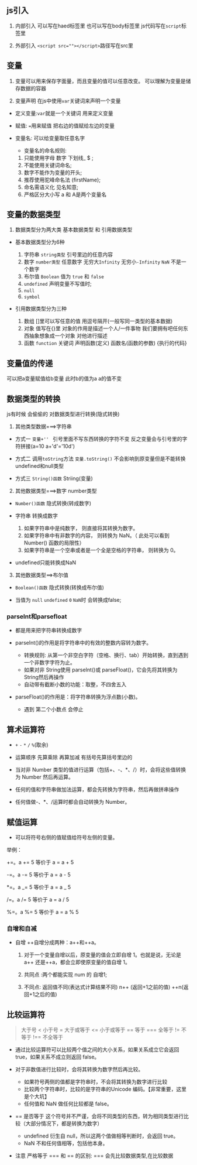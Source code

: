 ## js引入

1. 内部引入 可以写在haed标签里 也可以写在body标签里 js代码写在`script`标签里
  
2. 外部引入 `<script src=""></script>`路径写在src里

## 变量

1. 变量可以用来保存字面量，而且变量的值可以任意改变。 可以理解为变量是储存数据的容器

2. 变量声明 在js中使用`var`关键词来声明一个变量
 
  - 定义变量:`var`就是一个关键词 用来定义变量

  - 赋值: `=`用来赋值 把右边的值赋给左边的变量

  - 变量名: 可以给变量取任意名字
    - 变量名的命名规则:
    1. 只能使用字母 数字 下划线_ $ ;
    2. 不能使用关键词命名;
    3. 数字不能作为变量的开头;
    4. 推荐使用驼峰命名法 (firstName);
    5. 命名需语义化 见名知意;
    6. 严格区分大小写 a 和 A是两个变量名

## 变量的数据类型

1. 数据类型分为两大类 基本数据类型 和 引用数据类型

  - 基本数据类型分为6种
    1. 字符串 `string类型` 引号里边的任意内容
    2. 数字  `number类型` 任意数字 无穷大`Infinity` 无穷小`-Infinity` `NaN` 不是一个数字
    3. 布尔值 `Boolean` 值为 `true` 和 `false`
    4. `undefined` 声明变量不写值时;
    5. `null`
    6. `symbol`

  - 引用数据类型分为三种
    1. 数组 []里可以写任意的值 用逗号隔开(一般写同一类型的基本数据)
    2. 对象 值写在{}里  对象的作用是描述一个人/一件事物 我们要拥有吧任何东西抽象想象成一个对象 对他进行描述
    3. 函数 `function` 关键词 声明函数(定义) 函数名(函数的参数) {执行的代码}

## 变量值的传递

可以把a变量赋值给b变量 此时b的值为a a的值不变

## 数据类型的转换 

js有时候 会偷偷的 对数据类型进行转换(隐式转换)

1. 其他类型数据===>字符串
  - 方式一 `变量+'' ` 引号里面不写东西转换的字符不变  反之变量会与引号里的字符拼接(a=10 a+'d'='10d')

  - 方式二 调用`toString`方法 `变量.toString()` 不会影响到原变量但是不能转换undefined和null类型

  - 方式三 `String()函数` Striing(变量)

2. 其他数据类型===>数字 number类型
  - `Number()函数` 隐式转换(转成数字)

  - 字符串 转换成数字
    1. 如果字符串中是纯数字， 则直接将其转换为数字。
    2. 如果字符串中有非数字的内容， 则转换为 NaN。（ 此处可以看到 Number() 函数的局限性）
    3. 如果字符串是一个空串或者是一个全是空格的字符串， 则转换为 0。

  - undefined只能转换成NaN

3. 其他数据类型==>布尔值
  
  - `Boolean()函数`  隐式转换(转换成布尔值)

  - 当值为 `null`  `undefined`  `0` `NaN`时 会转换成false;

### parselnt和parsefloat

- 都是用来把字符串转换成数字

- parseInt()的作用是将字符串中的有效的整数内容转为数字。
  - 转换规则: 从第一个非空白字符（空格、换行、tab）开始转换，直到遇到一个非数字字符为止。
  - 如果对非 String使用 parseInt()或 parseFloat()，它会先将其转换为 String然后再操作
  - 自动带有截断小数的功能：取整，不四舍五入

- parseFloat()的作用是：将字符串转换为浮点数(小数)。
  - 遇到 第二个小数点 会停止

## 算术运算符

- `+` `-` `*` `/` `%`(取余) 

- 运算顺序   先算乘除 再算加减   有括号先算括号里边的

- 当对非 Number 类型的值进行运算（包括+、-、*、/）时，会将这些值转换为 Number 然后再运算。

- 任何的值和字符串做加法运算，都会先转换为字符串，然后再做拼串操作

- 任何值做-、*、/运算时都会自动转换为 Number。

## 赋值运算

- 可以将符号右侧的值赋值给符号左侧的变量。

举例：

+=。a += 5 等价于 a = a + 5

-=。a -= 5 等价于 a = a - 5

*=。a _= 5 等价于 a = a _ 5

/=。a /= 5 等价于 a = a / 5

%=。a %= 5 等价于 a = a % 5

### 自增和自减

- 自增 ++自增分成两种：a++和++a。
    1. 对于一个变量自增以后，原变量的值会立即自增 1。也就是说，无论是 a++ 还是++a，都会立即使原变量的值自增 1。

    2. 共同点 :两个都能实现  num 的 自增1;

    3. 不同点:  返回值不同(表达式计算结果不同) n++ (返回+1之前的值)  ++n(返回+1之后的值)

## 比较运算符

 >	大于号
 <	小于号
 >= 大于或等于
 <= 小于或等于
 == 等于
 === 全等于
 !=	不等于
 !== 不全等于

- 通过比较运算符可以比较两个值之间的大小关系，如果关系成立它会返回 true，如果关系不成立则返回 false。

- 对于非数值进行比较时，会将其转换为数字然后再比较。
  - 如果符号两侧的值都是字符串时，不会将其转换为数字进行比较
  - 比较两个字符串时，比较的是字符串的Unicode 编码。【非常重要，这里是个大坑】
  - 任何值和 NaN 做任何比较都是 false。

- == 是否等于 这个符号并不严谨，会将不同类型的东西，转为相同类型进行比较（大部分情况下，都是转换为数字）
    - undefined 衍生自 null，所以这两个值做相等判断时，会返回 true。
    - NaN 不和任何值相等，包括他本身。

- 注意 严格等于  ===  和  ==  的区别: === 会先比较数据类型,在比较数据
 
 
 
 
 
 
 
  
 

    
    